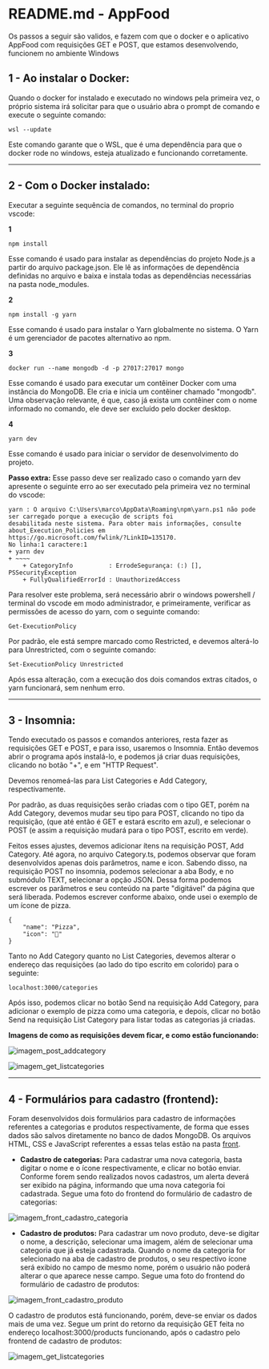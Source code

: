 # README.md - AppFood
Os passos a seguir são validos, e fazem com que o docker e o aplicativo AppFood com requisições GET e POST, que estamos desenvolvendo, funcionem no ambiente Windows

## 1 - Ao instalar o Docker:
Quando o docker for instalado e executado no windows pela primeira vez, o próprio sistema irá solicitar para que o usuário abra o prompt de comando e execute o seguinte comando:

~~~
wsl --update
~~~

 Este comando garante que o WSL, que é uma dependência para que o docker rode no windows, esteja atualizado e funcionando corretamente.

---------------------------------------------------------------------------------------------------------------

## 2 - Com o Docker instalado:
Executar a seguinte sequência de comandos, no terminal do proprio vscode:

**1**

~~~
npm install
~~~

Esse comando é usado para instalar as dependências do projeto Node.js a partir do arquivo package.json. Ele lê as informações de dependência definidas no arquivo e baixa e instala todas as dependências necessárias na pasta node_modules.

**2**

~~~
npm install -g yarn
~~~

Esse comando é usado para instalar o Yarn globalmente no sistema. O Yarn é um gerenciador de pacotes alternativo ao npm.

**3**

~~~
docker run --name mongodb -d -p 27017:27017 mongo
~~~

Esse comando é usado para executar um contêiner Docker com uma instância do MongoDB. Ele cria e inicia um contêiner chamado "mongodb". Uma observação relevante, é que, caso já exista um contêiner com o nome informado no comando, ele deve ser excluído pelo docker desktop.

**4**

~~~
yarn dev
~~~

Esse comando é usado para iniciar o servidor de desenvolvimento do projeto.

**Passo extra:**
Esse passo deve ser realizado caso o comando yarn dev apresente o seguinte erro ao ser executado pela primeira vez no terminal do vscode:

~~~
yarn : O arquivo C:\Users\marco\AppData\Roaming\npm\yarn.ps1 não pode ser carregado porque a execução de scripts foi
desabilitada neste sistema. Para obter mais informações, consulte about_Execution_Policies em
https://go.microsoft.com/fwlink/?LinkID=135170.
No linha:1 caractere:1
+ yarn dev
+ ~~~~
    + CategoryInfo          : ErrodeSegurança: (:) [], PSSecurityException
    + FullyQualifiedErrorId : UnauthorizedAccess
~~~

Para resolver este problema, será necessário abrir o windows powershell / terminal do vscode em modo administrador, e primeiramente, verificar as permissões de acesso do yarn, com o seguinte comando:

~~~
Get-ExecutionPolicy
~~~

Por padrão, ele está sempre marcado como Restricted, e devemos alterá-lo para Unrestricted, com o seguinte comando:

~~~
Set-ExecutionPolicy Unrestricted
~~~

Após essa alteração, com a execução dos dois comandos extras citados, o yarn funcionará, sem nenhum erro. 

---------------------------------------------------------------------------------------------------------------

## 3 - Insomnia:
Tendo executado os passos e comandos anteriores, resta fazer as requisições GET e POST, e para isso, usaremos o Insomnia. Então devemos abrir o programa após instalá-lo, e podemos já criar duas requisições, clicando no botão "+", e em "HTTP Request".

Devemos renomeá-las para List Categories e Add Category, respectivamente.

Por padrão, as duas requisições serão criadas com o tipo GET, porém na Add Category, devemos mudar seu tipo para POST, clicando no tipo da requisição, (que até então é GET e estará escrito em azul), e selecionar o POST (e assim a requisição mudará para o tipo POST, escrito em verde).

Feitos esses ajustes, devemos adicionar ítens na requisição POST, Add Category. Até agora, no arquivo Category.ts, podemos observar que foram desenvolvidos apenas dois parâmetros, name e icon. Sabendo disso, na requisição POST no insomnia, podemos selecionar a aba Body, e no submódulo TEXT, selecionar a opção JSON. Dessa forma podemos escrever os parâmetros e seu conteúdo na parte "digitável" da página que será liberada. Podemos escrever conforme abaixo, onde usei o exemplo de um ícone de pizza.

~~~
{
    "name": "Pizza",
    "icon": "🍕"
}
~~~

Tanto no Add Category quanto no List Categories, devemos alterar o endereço das requisições (ao lado do tipo escrito em colorido) para o seguinte:

~~~
localhost:3000/categories
~~~

Após isso, podemos clicar no botão Send na requisição Add Category, para adicionar o exemplo de pizza como uma categoria, e depois, clicar no botão Send na requisição List Category para listar todas as categorias já criadas.

**Imagens de como as requisições devem ficar, e como estão funcionando:**

![imagem_post_addcategory](readme.md_images/imagem_post_addcategory.png)

![imagem_get_listcategories](readme.md_images/imagem_post_addcategory.png)

---------------------------------------------------------------------------------------------------------------

## 4 - Formulários para cadastro (frontend):

Foram desenvolvidos dois formulários para cadastro de informações referentes a categorias e produtos respectivamente, de forma que esses dados são salvos diretamente no banco de dados MongoDB. Os arquivos HTML, CSS e JavaScript referentes a essas telas estão na pasta [front](front/).

* **Cadastro de categorias:** Para cadastrar uma nova categoria, basta digitar o nome e o ícone respectivamente, e clicar no botão enviar. Conforme forem sendo realizados novos cadastros, um alerta deverá ser exibido na página, informando que uma nova categoria foi cadastrada. Segue uma foto do frontend do formulário de cadastro de categorias:

![imagem_front_cadastro_categoria](readme.md_images/imagem_front_cadastro_categoria.png)

* **Cadastro de produtos:** Para cadastrar um novo produto, deve-se digitar o nome, a descrição, selecionar uma imagem, além de selecionar uma categoria que já esteja cadastrada. Quando o nome da categoria for selecionado na aba de cadastro de produtos, o seu respectivo ícone será exibido no campo de mesmo nome, porém o usuário não poderá alterar o que aparece nesse campo. Segue uma foto do frontend do formulário de cadastro de produtos:

![imagem_front_cadastro_produto](readme.md_images/imagem_front_cadastro_produto.png)

O cadastro de produtos está funcionando, porém, deve-se enviar os dados mais de uma vez. Segue um print do retorno da requisição GET feita no endereço localhost:3000/products funcionando, após o cadastro pelo frontend de cadastro de produtos:

![imagem_get_listcategories](readme.md_images/imagem_get_listproducts.png)